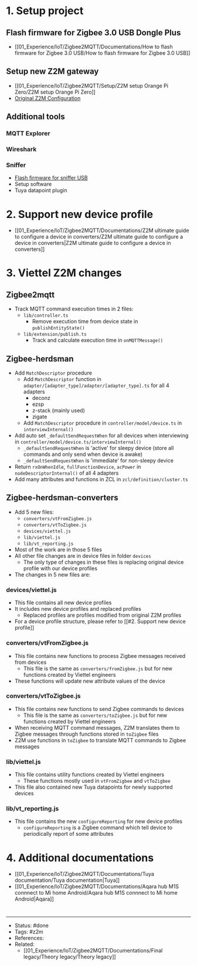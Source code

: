 # 1. Setup project

## Flash firmware for Zigbee 3.0 USB Dongle Plus
- [[01_Experience/IoT/Zigbee2MQTT/Documentations/How to flash firmware for Zigbee 3.0 USB/How to flash firmware for Zigbee 3.0 USB]]

## Setup new Z2M gateway
- [[01_Experience/IoT/Zigbee2MQTT/Setup/Z2M setup Orange Pi Zero/Z2M setup Orange Pi Zero]]
- [Original Z2M Configuration](https://www.zigbee2mqtt.io/guide/configuration/)

## Additional tools

### MQTT Explorer

### Wireshark

### Sniffer
- [Flash firmware for sniffer USB](https://www.zigbee2mqtt.io/advanced/zigbee/04_sniff_zigbee_traffic.html)
- Setup software
- Tuya datapoint plugin

# 2. Support new device profile
- [[01_Experience/IoT/Zigbee2MQTT/Documentations/Z2M ultimate guide to configure a device in converters/Z2M ultimate guide to configure a device in converters|Z2M ultimate guide to configure a device in converters]]

# 3. Viettel Z2M changes

## Zigbee2mqtt
- Track MQTT command execution times in 2 files:
	- `lib/controller.ts`
		- Remove execution time from device state in `publishEntityState()`
	- `lib/extension/publish.ts`
		- Track and calculate execution time in `onMQTTMessage()`

## Zigbee-herdsman
- Add `MatchDescriptor` procedure
	- Add `MatchDescriptor` function in `adapter/[adapter_type]/adapter/[adapter_type].ts` for all 4 adapters
		- deconz
		- ezsp
		- z-stack (mainly used)
		- zigate
	- Add `MatchDescriptor` procedure in `controller/model/device.ts` in `interviewInternal()`
- Add auto set `_defaultSendRequestWhen` for all devices when interviewing in `controller/model/device.ts/interviewInternal()`
	- `_defaultSendRequestWhen` is 'active' for sleepy device (store all commands and only send when device is awake)
	- `_defaultSendRequestWhen` is 'immediate' for non-sleepy device
- Return `rxOnWhenIdle`, `fullFunctionDevice`, `acPower` in `nodeDescriptorInternal()` of all 4 adapters
- Add many attributes and functions in ZCL in `zcl/definition/cluster.ts`

## Zigbee-herdsman-converters
- Add 5 new files:
	- `converters/vtFromZigbee.js`
	- `converters/vtToZigbee.js`
	- `devices/viettel.js`
	- `lib/viettel.js`
	- `lib/vt_reporting.js`
- Most of the work are in those 5 files
- All other file changes are in device files in folder `devices`
	- The only type of changes in these files is replacing original device profile with our device profiles
- The changes in 5 new files are:

### devices/viettel.js
- This file contains all new device profiles
- It includes new device profiles and replaced profiles
	- Replaced profiles are profiles modified from original Z2M profiles
- For a device profile structure, please refer to [[#2. Support new device profile]]

### converters/vtFromZigbee.js
- This file contains new functions to process Zigbee messages received from devices
	- This file is the same as `converters/fromZigbee.js` but for new functions created by Viettel engineers
- These functions will update new attribute values of the device

### converters/vtToZigbee.js
- This file contains new functions to send Zigbee commands to devices
	- This file is the same as `converters/toZigbee.js` but for new functions created by Viettel engineers
- When receiving MQTT command messages, Z2M translates them to Zigbee messages through functions stored in `toZigbee` files
- Z2M use functions in `toZigbee` to translate MQTT commands to Zigbee messages

### lib/viettel.js
- This file contains utility functions created by Viettel engineers
	- These functions mostly used in `vtFromZigbee` and `vtToZigbee`
- This file also contained new Tuya datapoints for newly supported devices

### lib/vt_reporting.js
- This file contains the new `configureReporting` for new device profiles
	- `configureReporting` is a Zigbee command which tell device to periodically report of some attributes

# 4. Additional documentations
- [[01_Experience/IoT/Zigbee2MQTT/Documentations/Tuya documentation/Tuya documentation|Tuya]]
- [[01_Experience/IoT/Zigbee2MQTT/Documentations/Aqara hub M1S connnect to Mi home Android/Aqara hub M1S connnect to Mi home Android|Aqara]]

#
---
- Status: #done
- Tags: #z2m
- References:
- Related:
	- [[01_Experience/IoT/Zigbee2MQTT/Documentations/Final legacy/Theory legacy/Theory legacy]]
